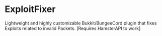 # ExploitFixer
Lightweight and highly customizable Bukkit/BungeeCord plugin that fixes Exploits related to invalid Packets. [Requires HamsterAPI to work]
